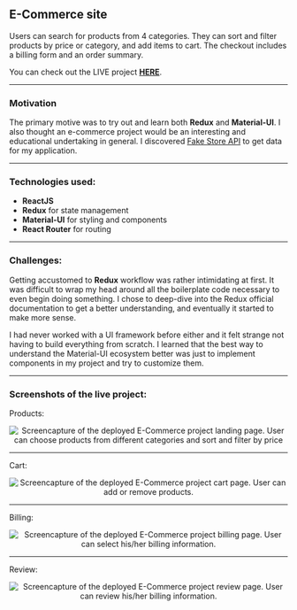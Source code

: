 ## E-Commerce site

Users can search for products from 4 categories. They can sort and filter products by price or category, and add items to cart. The checkout includes a billing form and an order summary.

You can check out the LIVE project [**HERE**](https://e-commerce-mr.netlify.app/ 'Completed project').

---

### Motivation

The primary motive was to try out and learn both **Redux** and **Material-UI**. I also thought an e-commerce project would be an
interesting and educational undertaking in general. I discovered [Fake Store API](https://fakestoreapi.com/ 'Fake Store API homepage') to get data for my application.

---

### Technologies used:

- **ReactJS**
- **Redux** for state management
- **Material-UI** for styling and components
- **React Router** for routing

---

### Challenges:

Getting accustomed to **Redux** workflow was rather intimidating at first. It was difficult to wrap my head around all the boilerplate code necessary to even begin doing something. I chose to deep-dive into the Redux official documentation to
get a better understanding, and eventually it started to make
more sense.

I had never worked with a UI framework before either and it felt
strange not having to build everything from scratch. I learned
that the best way to understand the Material-UI ecosystem better
was just to implement components in my project and try to
customize them.

---

### Screenshots of the live project:

Products:

<p align="center">
<img src="https://i.imgur.com/wbcn1p0.png" alt="Screencapture of the deployed E-Commerce project landing page. User can choose products from different categories and sort and filter by price" title="Screenshot of the landing page"/>
</p>

---

Cart:

<p align="center">
<img src="https://i.imgur.com/OxJ1VMx.png" alt="Screencapture of the deployed E-Commerce project cart page. User can add or remove products." title="Screenshot of the cart"/>
</p>

---

Billing:

<p align="center">
<img src="https://i.imgur.com/RUcBbh3.png" alt="Screencapture of the deployed E-Commerce project billing page. User can select his/her billing information." title="Screenshot of the billing page"/>
</p>

---

Review:

<p align="center">
<img src="https://i.imgur.com/F0crXNH.png" alt="Screencapture of the deployed E-Commerce project review page. User can review his/her billing information." title="Screenshot of the review page"/>
</p>
